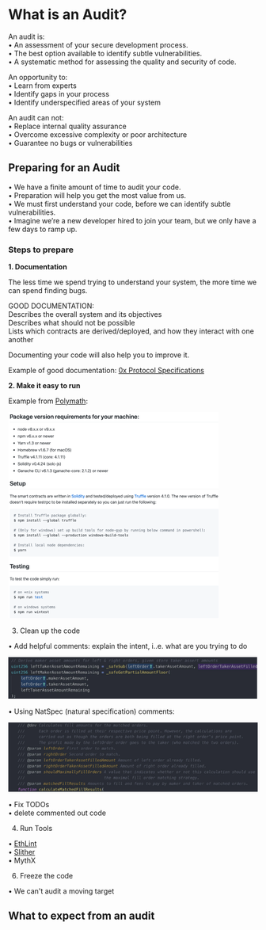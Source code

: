 # What is an Audit?

An audit is:  
• An assessment of your secure development process.  
• The best option available to identify subtle vulnerabilities.  
• A systematic method for assessing the quality and security of code.

An opportunity to:  
• Learn from experts  
• Identify gaps in your process  
• Identify underspecified areas of your system

An audit can not:  
• Replace internal quality assurance  
• Overcome excessive complexity or poor architecture  
• Guarantee no bugs or vulnerabilities

## Preparing for an Audit

• We have a finite amount of time to audit your code.  
• Preparation will help you get the most value from us.  
• We must first understand your code, before we can identify subtle vulnerabilities.  
• Imagine we’re a new developer hired to join your team, but we only have a few days to ramp up.

### Steps to prepare

**1. Documentation**

The less time we spend trying to understand your system, the more time we can spend finding bugs.

GOOD DOCUMENTATION:  
Describes the overall system and its objectives  
Describes what should not be possible  
Lists which contracts are derived/deployed, and how they interact with one another

Documenting your code will also help you to improve it.

Example of good documentation: [0x Protocol Specifications](https://github.com/0xProject/0x-protocol-specification/blob/master/v2/v2-specification.md)

**2. Make it easy to run**

Example from [Polymath](https://github.com/PolymathNetwork/polymath-core):

[![images/104-1.png](../.gitbook/assets/104-1.png)](auditing.md)

3. Clean up the code

• Add helpful comments: explain the intent, i..e. what are you trying to do

[![images/104-2.png](../.gitbook/assets/104-2.png)](auditing.md)

• Using NatSpec \(natural specification\) comments:

[![images/104-3.png](../.gitbook/assets/104-3.png)](auditing.md)

• Fix TODOs  
• delete commented out code

4. Run Tools

• [EthLint](https://www.ethlint.com/)  
• [Slither](https://github.com/crytic/slither/issues)  
• MythX

6. Freeze the code

• We can't audit a moving target

## What to expect from an audit


